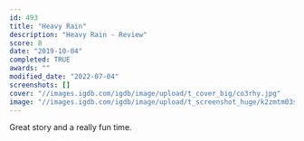 ```yaml
---
id: 493
title: "Heavy Rain"
description: "Heavy Rain - Review"
score: 8
date: "2019-10-04"
completed: TRUE
awards: ""
modified_date: "2022-07-04"
screenshots: []
cover: "//images.igdb.com/igdb/image/upload/t_cover_big/co3rhy.jpg"
image: "//images.igdb.com/igdb/image/upload/t_screenshot_huge/k2zmtm03stdzyw9pqivu.jpg"
---
```

Great story and a really fun time.